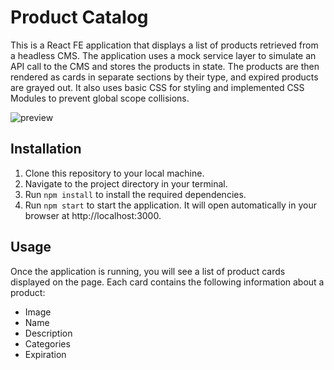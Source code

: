 # Product Catalog

This is a React FE application that displays a list of products retrieved from a headless CMS. The application uses a mock service layer to simulate an API call to the CMS and stores the products in state. The products are then rendered as cards in separate sections by their type, and expired products are grayed out. It also uses basic CSS for styling and implemented CSS Modules to prevent global scope collisions.

![preview](https://cdn.discordapp.com/attachments/1039657765427224709/1103455081485062225/image.png "Product Catalog Image")

## Installation
1. Clone this repository to your local machine.
2. Navigate to the project directory in your terminal.
3. Run `npm install` to install the required dependencies.
4. Run `npm start` to start the application. It will open automatically in your browser at http://localhost:3000.

## Usage
Once the application is running, you will see a list of product cards displayed on the page. Each card contains the following information about a product:

* Image
* Name
* Description
* Categories
* Expiration
